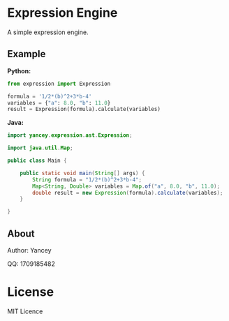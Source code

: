 # Expression Engine

A simple expression engine.

## Example

**Python:**

```python
from expression import Expression

formula = '1/2*(b)^2+3*b-4'
variables = {"a": 8.0, "b": 11.0}
result = Expression(formula).calculate(variables)
```

**Java:**

```java
import yancey.expression.ast.Expression;

import java.util.Map;

public class Main {

    public static void main(String[] args) {
        String formula = "1/2*(b)^2+3*b-4";
        Map<String, Double> variables = Map.of("a", 8.0, "b", 11.0);
        double result = new Expression(formula).calculate(variables);
    }

}
```

## About

Author: Yancey

QQ: 1709185482

# License

MIT Licence
